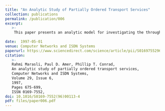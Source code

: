 ```yaml
---
title: "An Analytic Study of Partially Ordered Transport Services"
collection: publications
permalink: /publication/006
excerpt:
   >-   
    This paper presents an analytic model for investigating the throughput, delay and buffer utilization characteristics of partially ordered transport services. We analyze the effects of packet and ack losses as well as applications' order requirements on overall system performance. The analytic model is verified by comparing its results against those of an OPNET simulation model.
   
date:  1997-05-01
venue: Computer Networks and ISDN Systems
paperurl: https://www.sciencedirect.com/science/article/pii/S0169755296001134
citation:
   >-
   Rahmi Marasli, Paul D. Amer, Phillip T. Conrad,
   An analytic study of partially ordered transport services,
   Computer Networks and ISDN Systems,
   Volume 29, Issue 6,
   1997,
   Pages 675-699,
   ISSN 0169-7552,
doi: 10.1016/S0169-7552(96)00113-4
pdf: files/paper006.pdf
---
```


